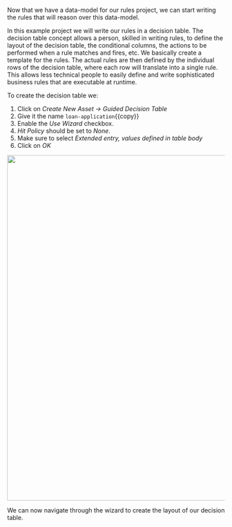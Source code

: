 Now that we have a data-model for our rules project, we can start writing the rules that will reason over this data-model.

In this example project we will write our rules in a decision table. The decision table concept allows a person, skilled in writing rules,
to define the layout of the decision table, the conditional columns, the actions to be performed when a rule matches and fires, etc.
We basically create a template for the rules. The actual rules are then defined by the individual rows of the decision table, where each row will
translate into a single rule. This allows less technical people to easily define and write sophisticated business rules that are executable at runtime.

To create the decision table we:

1. Click on *Create New Asset -> Guided Decision Table*
2. Give it the name `loan-application`{{copy}}
3. Enable the *Use Wizard* checkbox.
4. *Hit Policy* should be set to *None*.
4. Make sure to select *Extended entry, values defined in table body*
5. Click on *OK*

<img src="../../assets/middleware/dm7-loan-application/dm7-create-guided-decision-table.png" width="800" />


We can now navigate through the wizard to create the layout of our decision table.
